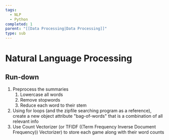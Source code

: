 ```yaml
---
tags:
  - NLP
  - Python
completed: 1
parent: "[[Data Processing|Data Processing]]"
type: sub
---
```

# Natural Language Processing


## Run-down
1. Preprocess the summaries
	1. Lowercase all words
	2. Remove stopwords
	3. Reduce each word to their stem
2. Using for loops (and the zipfile searching program as a reference), create a new object attribute "bag-of-words" that is a combination of all relevant info
3. Use Count Vectorizer (or TFIDF ((Term Frequency Inverse Document Frequency)) Vectorizer) to store each game along with their word counts